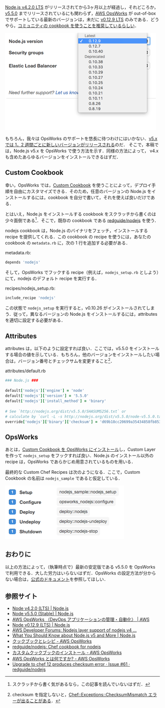 [Node.js v4.2.0 LTS][Node.js v4.2.0] がリリースされてから3ヶ月以上が経過し，それどころか，[v5.5.0][Node.js v5.5.0] までリリースされているにも関わらず，[AWS OpsWorks][OpsWorks] が out-of-box でサポートしている最新のバージョンは，未だに [v0.12.9 LTS][Node.js v0.12.9] のみである．どうやら，[コミュニティの cookbook を使うことを推奨しているらしい][OpsWorks Support]．

![AWS OpsWorks: Add Node.js Layer](/static/img/articles/nodejs-v4-v5-on-aws-opsworks/aws-opsworks-add-nodejs-layer.png)

もちろん，我々は OpsWorks のサポートを悠長に待つわけにはいかない．[v5.x では 1，2 週間ごとに新しいバージョンがリリースされる][Node.js v5]のだ．
そこで，本稿では，Node.js v5.x を OpsWorks で使う方法を示す．同様の方法によって， v4.x も含めたあらゆるバージョンをインストールできるはずだ．

Custom Cookbook
----------------------------------------------------------------------

幸い，OpsWorks では，[Custom Cookbook][Custom Cookbook] を使うことによって，デプロイ手順を自由にカスタマイズできる．そのため，任意のバージョンの Node.js をインストールするには，cookbook を自分で書いて，それを使えば良いだけである．

とはいえ，Node.js をインストールする cookbook をスクラッチから書くのは少々面倒である[^1]．そこで，既存の cookbook である [redguide/nodejs][redguide/nodejs] を使う．

nodejs cookbook は，Node.js のバイナリをフェッチ，インストールする recipe を提供してくれる．この cookbook の recipe を使うには，あなたの cookbook の `metadata.rb` に，次の 1 行を追加する必要がある．

metadata.rb:
```ruby
depends 'nodejs'
```

そして，OpsWorks でフックする recipe（例えば，`nodejs_setup.rb` としよう）にて，nodejs のデフォルト recipe を実行する．

recipes/nodejs\_setup.rb:
```ruby
include_recipe 'nodejs'
```

この状態で `nodejs_setup` を実行すると，v0.10.26 がインストールされてしまう．従って，異なるバージョンの Node.js をインストールするには，attributes を適切に設定する必要がある．

Attributes
----------------------------------------------------------------------

attributes は，以下のように設定すれば良い．ここでは，v5.5.0 をインストールする場合の値を示している．もちろん，他のバージョンをインストールしたい場合は，バージョン番号とチェックサムを変更すること[^2]．

attributes/default.rb
```ruby
### Node.js ###

default['nodejs']['engine'] = 'node'
default['nodejs']['version'] = '5.5.0'
default['nodejs']['install_method'] = 'binary'

# See `http://nodejs.org/dist/v5.5.0/SHASUMS256.txt` or
# calculate by `curl -L -s http://nodejs.org/dist/v5.5.0/node-v5.5.0.tar.gz | shasum -a 256`
override['nodejs']['binary']['checksum'] = 'd69b18cc20699a35434858fb853997616762280610a510ec4b4ff1a94798b432'
```

OpsWorks
----------------------------------------------------------------------

あとは，[Custom Cookbook を OpsWorks にインストール][Install Custom Cookbook]し，Custom Layer を作って `nodejs_setup` をフックすれば良い．Node.js のインストール以外の recipe は，OpsWorks であらかじめ用意されているものを用いる．

最終的な Custom Chef Recipes は次のようになる．ここで，Custom Cookbook の名前は `nodejs_sample` であると仮定している．

![AWS OpsWorks: Custom Chef Recipes](/static/img/articles/nodejs-v4-v5-on-aws-opsworks/aws-opsworks-nodejs-custom-chef-recipes.png)

おわりに
----------------------------------------------------------------------

以上の方法によって，（執筆時点で）最新の安定版である v5.5.0 を OpsWorks で利用できる．大した労力はいらないはずだ．OpsWorks の設定方法が分からない場合は，[公式のドキュメント][OpsWorks Document]を参照してほしい．

参照サイト
----------------------------------------------------------------------

- [Node v4.2.0 (LTS) | Node.js][Node.js v4.2.0]
- [Node v5.5.0 (Stable) | Node.js][Node.js v5.5.0]
- [AWS OpsWorks （DevOps アプリケーションの管理・自動化） | AWS][OpsWorks]
- [Node v0.12.9 (LTS) | Node.js][Node.js v0.12.9]
- [AWS Developer Forums: Nodejs layer support of nodejs v4 ...][OpsWorks Support]
- [What You Should Know about Node.js v5 and More | Node.js][Node.js v5]
- [クックブックとレシピ - AWS OpsWorks][Custom Cookbook]
- [redguide/nodejs: Chef cookbook for nodejs][redguide/nodejs]
- [カスタムクックブックのインストール - AWS OpsWorks][Install Custom Cookbook]
- [AWS OpsWorks とは何ですか? - AWS OpsWorks][OpsWorks Document]
- [Upgrade to chef 12 produces checksum error · Issue #61 · redguide/nodejs][Chef 12 Checksum Error]

[^1]: スクラッチから書く気があるなら，この記事を読んでいないはずだ．
[^2]: checksum を指定しないと，[Chef::Exceptions::ChecksumMismatch エラーが出ることがある][Chef 12 Checksum Error]．

[Node.js v4.2.0]: https://nodejs.org/en/blog/release/v4.2.0/
[Node.js v5.5.0]: https://nodejs.org/en/blog/release/v5.5.0/
[OpsWorks]: https://aws.amazon.com/opsworks/
[Node.js v0.12.9]: https://nodejs.org/en/blog/release/v0.12.9/
[OpsWorks Support]: https://forums.aws.amazon.com/thread.jspa?threadID=215979
[Node.js v5]: https://nodejs.org/en/blog/community/node-v5/
[Custom Cookbook]: http://docs.aws.amazon.com/ja_jp/opsworks/latest/userguide/workingcookbook.html
[redguide/nodejs]: https://github.com/redguide/nodejs
[Install Custom Cookbook]: http://docs.aws.amazon.com/opsworks/latest/userguide/workingcookbook-installingcustom-enable.html
[OpsWorks Document]: http://docs.aws.amazon.com/opsworks/latest/userguide/welcome.html
[Chef 12 Checksum Error]: https://github.com/redguide/nodejs/issues/61
